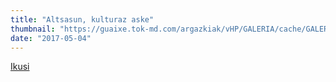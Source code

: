 ```yaml
---
title: "Altsasun, kulturaz aske"
thumbnail: "https://guaixe.tok-md.com/argazkiak/vHP/GALERIA/cache/GALERIA_05_content.jpg"
date: "2017-05-04"
---
```

[Ikusi](https://guaixe.eus/altsasu/1493810344410-altsasun-kulturaz-aske)
